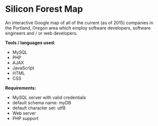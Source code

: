 # Silicon Forest Map
An interactive Google map of all of the current (as of 2015) companies in the Portland, Oregon area which employ software developers, software engineers and / or web developers.

**Tools / languages used:**
 * MySQL
 * PHP
 * AJAX
 * JavaScript
 * HTML
 * CSS

**Requirements:**
 * MySQL server with valid credentials
  * default schema name: myDB
  * default character set: utf8
 * Web server
 * PHP support
